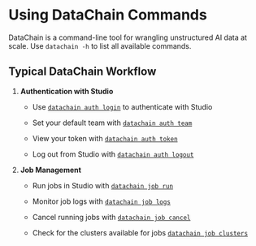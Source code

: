 
# Using DataChain Commands



DataChain is a command-line tool for wrangling unstructured AI data at scale. Use `datachain -h` to list all available commands.



## Typical DataChain Workflow



1.  **Authentication with Studio**


	- Use [`datachain auth login`](auth/login.md) to authenticate with Studio

	- Set your default team with [`datachain auth team`](auth/team.md)

	- View your token with [`datachain auth token`](auth/token.md)

	- Log out from Studio with [`datachain auth logout`](auth/logout.md)



2.  **Job Management**

	- Run jobs in Studio with [`datachain job run`](job/run.md)

	- Monitor job logs with [`datachain job logs`](job/logs.md)

	- Cancel running jobs with [`datachain job cancel`](job/cancel.md)

	- Check for the clusters available for jobs [`datachain job clusters`](job/clusters.md)
